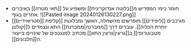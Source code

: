 - חומר כימי המפריש מ[[בלוטה אנדוקרינית]] ומשפיע על [[תאי מטרה]] באיברים אחרים בגוף.
![[Pasted image 20240126130227.png]]
- [[סטרואידיים]] מורכבים [[ליפידים]] מופרשים מהשחלה, האשך ומבלוטת [[קליפת יותרת הכליה]]. עוברים דרך [[ממברנה|ממברנת]] התא ונצמדים ל[[קולטן מטבוטרופי]] ב[[גרעין|גרעין התא]] מכתיב למנגנונים של שינויים בייצור ה[[חלבונים]].